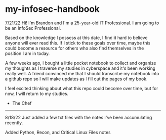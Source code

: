 # my-infosec-handbook
7/21/22
Hi! I'm Brandon and I'm a 25-year-old IT Professional. I am going to be an InfoSec Professional.

Based on the knowledge I possess at this date, I find it hard to believe anyone will ever read this. If I stick to these goals over time, maybe this could become a resource for others who also find themselves in the position I am in today.

A few weeks ago, I bought a little pocket notebook to collect and organize my thoughts as I traverse my studies in cyberspace and it's been working really well. A friend convinced me that I should transcribe my notebook into a github repo so I will make updates as I fill out the pages of my book. 

I feel excited thinking about what this repo could become over time, but for now, I will return to my studies.

- The Chef

_______________________________________________________________________________________________________________________________________________________________________
8/18/22
Just added a few txt files with the notes I've been accumulating recently.

Added Python, Recon, and Critical Linux Files notes
